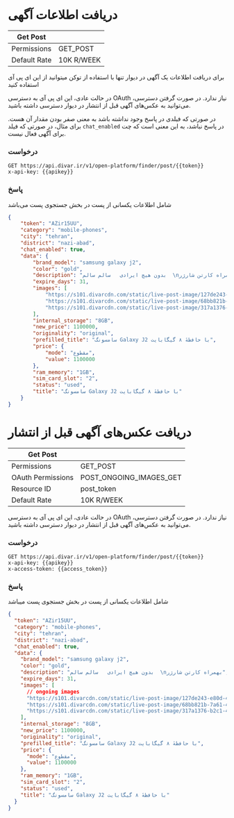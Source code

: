 # دریافت اطلاعات آگهی

| Get Post     |            |
|--------------|------------|
| Permissions  | GET_POST   |
| Default Rate | 10K R/WEEK |

برای دریافت اطلاعات یک آگهی در دیوار تنها با استفاده از توکن میتوانید از این ای پی آی استفاده کنید 

در حالت عادی، این ای پی آی به دسترسی OAuth نیاز ندارد. در صورت گرفتن دسترسی، می‌توانید به عکس‌های آگهی قبل از انتشار در دیوار دسترسی داشته باشید.

در صورتی که فیلدی در پاسخ وجود نداشته باشد به معنی صفر بودن مقدار آن هست. برای مثال، در صورتی که فیلد `chat_enabled` در پاسخ نباشد، به این معنی است که چت برای آگهی فعال نیست.


### درخواست

```http request
GET https://api.divar.ir/v1/open-platform/finder/post/{{token}}
x-api-key: {{apikey}}
```

### پاسخ

شامل اطلاعات یکسانی از پست در بخش جستجوی پست می‌باشد 

```json
{
    "token": "AZir15UU",
    "category": "mobile-phones",
    "city": "tehran",
    "district": "nazi-abad",
    "chat_enabled": true,
    "data": {
        "brand_model": "samsung galaxy j2",
        "color": "gold",
        "description": "بدون هیچ ایرادی   سالم سالم  \nبهمراه کارتن شارژر",
        "expire_days": 31,
        "images": [
            "https://s101.divarcdn.com/static/live-post-image/127de243-e80d-4896-a05c-41f322ad2cfd.jpg",
            "https://s101.divarcdn.com/static/live-post-image/68bb821b-7a61-4270-b9a8-a03cf53ae4eb.jpg",
            "https://s101.divarcdn.com/static/live-post-image/317a1376-b2c1-4a39-a4a5-2a4b6ea23743.jpg"
        ],
        "internal_storage": "8GB",
        "new_price": 1100000,
        "originality": "original",
        "prefilled_title": "سامسونگ Galaxy J2 با حافظهٔ ۸ گیگابایت",
        "price": {
            "mode": "مقطوع",
            "value": 1100000
        },
        "ram_memory": "1GB",
        "sim_card_slot": "2",
        "status": "used",
        "title": "سامسونگ Galaxy J2 با حافظهٔ ۸ گیگابایت"
    }
}
```

# دریافت عکس‌های آگهی قبل از انتشار

| Get Post          |                         |
|-------------------|-------------------------|
| Permissions       | GET_POST                |
| OAuth Permissions | POST_ONGOING_IMAGES_GET |
| Resource ID       | post_token              |
| Default Rate      | 10K R/WEEK              |

در حالت عادی، این ای پی آی به دسترسی OAuth نیاز ندارد. در صورت گرفتن دسترسی، می‌توانید به عکس‌های آگهی قبل از انتشار در دیوار دسترسی داشته باشید.


### درخواست

```http request
GET https://api.divar.ir/v1/open-platform/finder/post/{{token}}
x-api-key: {{apikey}}
x-access-token: {{access_token}}
```

### پاسخ

شامل اطلاعات یکسانی از پست در بخش جستجوی پست میباشد 

```json
{
  "token": "AZir15UU",
  "category": "mobile-phones",
  "city": "tehran",
  "district": "nazi-abad",
  "chat_enabled": true,
  "data": {
    "brand_model": "samsung galaxy j2",
    "color": "gold",
    "description": "بدون هیچ ایرادی   سالم سالم  \nبهمراه کارتن شارژر",
    "expire_days": 31,
    "images": [
      // ongoing images
      "https://s101.divarcdn.com/static/live-post-image/127de243-e80d-4896-a05c-41f322ad2cfd.jpg",
      "https://s101.divarcdn.com/static/live-post-image/68bb821b-7a61-4270-b9a8-a03cf53ae4eb.jpg",
      "https://s101.divarcdn.com/static/live-post-image/317a1376-b2c1-4a39-a4a5-2a4b6ea23743.jpg"
    ],
    "internal_storage": "8GB",
    "new_price": 1100000,
    "originality": "original",
    "prefilled_title": "سامسونگ Galaxy J2 با حافظهٔ ۸ گیگابایت",
    "price": {
      "mode": "مقطوع",
      "value": 1100000
    },
    "ram_memory": "1GB",
    "sim_card_slot": "2",
    "status": "used",
    "title": "سامسونگ Galaxy J2 با حافظهٔ ۸ گیگابایت"
  }
}
```
